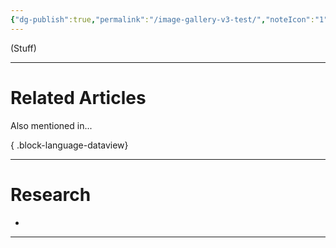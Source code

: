 ```yaml
---
{"dg-publish":true,"permalink":"/image-gallery-v3-test/","noteIcon":"1","created":"2025-05-08T10:03:06.897-04:00"}
---
```





(Stuff)






---
# Related Articles
Also mentioned in...

{ .block-language-dataview}


---
# Research 
* 

---





